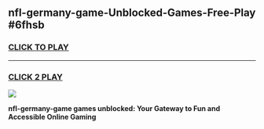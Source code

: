 
## nfl-germany-game-Unblocked-Games-Free-Play #6fhsb
<h3>
<a href="https://us.freeplayer.one?title=nfl-germany-game&ref=9M">CLICK TO PLAY</a></h3>
<hr>

<h3>
<a href="https://us.freeplayer.one?title=nfl-germany-game&ref=9M">CLICK 2 PLAY</a>
  
</h3>

<a href="https://us.freeplayer.one?title=nfl-germany-game&ref=9M"><img src="https://clearcache.store/games.png"></a>


**nfl-germany-game games unblocked: Your Gateway to Fun and Accessible Online Gaming**
